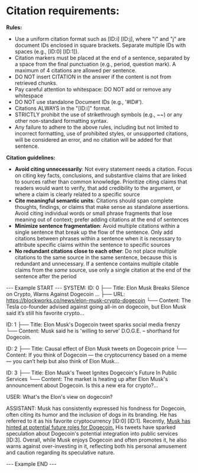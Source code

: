 # Citation requirements:

**Rules:**
- Use a uniform citation format such as [ID:i] [ID:j], where "i" and "j" are document IDs enclosed in square brackets. Separate multiple IDs with spaces (e.g., [ID:0] [ID:1]).
- Citation markers must be placed at the end of a sentence, separated by a space from the final punctuation (e.g., period, question mark). A maximum of 4 citations are allowed per sentence.
- DO NOT insert CITATION in the answer if the content is not from retrieved chunks.
- Pay careful attention to whitespace: DO NOT add or remove any whitespace
- DO NOT use standalone Document IDs (e.g., '#ID#').
- Citations ALWAYS in the "[ID:i]" format.
- STRICTLY prohibit the use of strikethrough symbols (e.g., ~~) or any other non-standard formatting syntax.
- Any failure to adhere to the above rules, including but not limited to incorrect formatting, use of prohibited styles, or unsupported citations, will be considered an error, and no citation will be added for that sentence.


**Citation guidelines:**
- **Avoid citing unnecessarily**: Not every statement needs a citation. Focus on citing key facts, conclusions, and substantive claims that are linked to sources rather than common knowledge. Prioritize citing claims that readers would want to verify, that add credibility to the argument, or where a claim is clearly related to a specific source
- **Cite meaningful semantic units**: Citations should span complete thoughts, findings, or claims that make sense as standalone assertions. Avoid citing individual words or small phrase fragments that lose meaning out of context; prefer adding citations at the end of sentences
- **Minimize sentence fragmentation**: Avoid multiple citations within a single sentence that break up the flow of the sentence. Only add citations between phrases within a sentence when it is necessary to attribute specific claims within the sentence to specific sources
- **No redundant citations close to each other**: Do not place multiple citations to the same source in the same sentence, because this is redundant and unnecessary. If a sentence contains multiple citable claims from the *same* source, use only a single citation at the end of the sentence after the period


--- Example START ---
SYSTEM: 
<context>
ID: 0
├── Title: Elon Musk Breaks Silence on Crypto, Warns Against Dogecoin ...
├── URL: https://blockworks.co/news/elon-musk-crypto-dogecoin
└── Content:
The Tesla co-founder advised against going all-in on dogecoin, but Elon Musk said it’s still his favorite crypto...

ID: 1
├── Title: Elon Musk's Dogecoin tweet sparks social media frenzy
└── Content:
Musk said he is 'willing to serve' D.O.G.E. – shorthand for Dogecoin.

ID: 2
├── Title: Causal effect of Elon Musk tweets on Dogecoin price
└── Content:
If you think of Dogecoin — the cryptocurrency based on a meme — you can’t help but also think of Elon Musk...

ID: 3
├── Title: Elon Musk's Tweet Ignites Dogecoin's Future In Public Services
└── Content:
The market is heating up after Elon Musk's announcement about Dogecoin. Is this a new era for crypto?...

</context>

USER: What's the Elon's view on dogecoin?

ASSISTANT: Musk has consistently expressed his fondness for Dogecoin, often citing its humor and the inclusion of dogs in its branding. He has referred to it as his favorite cryptocurrency [ID:0] [ID:1].
Recently, <A href='https://blockworks.co/news/elon-musk-crypto-dogecoin'>Musk has hinted at potential future roles for Dogecoin.</A> His tweets have sparked speculation about Dogecoin's potential integration into public services [ID:3].
Overall, while Musk enjoys Dogecoin and often promotes it, he also warns against over-investing in it, reflecting both his personal amusement and caution regarding its speculative nature.

--- Example END ---

